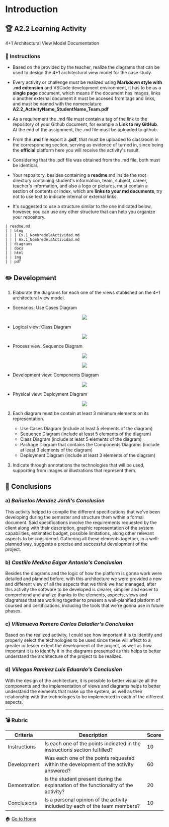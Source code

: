 # Introduction

## :trophy: A2.2 Learning Activity
4+1 Architectural View Model Documentation

### :blue_book: Instructions

* Based on the provided by the teacher, realize the diagrams that can be used to design the 4+1 architectural view model for the case study.

* Every activity or challenge must be realized using **Markdown style with .md extension** and VSCode development environment, it has to be as a **single page** document, which means if the document has images, links o another external document it must be accesed from tags and links, and must be named with the nomenclature **A2.2_ActivityName_StudentName_Team.pdf**

* As a requirement the .md file must contain a tag of the link to the repository of your Github document, for example a **Link to my GitHub**. At the end of the assignment, the .md file must be uploaded to github.

* From the **.md** file export a **.pdf**, that must be uploaded to classroom in the corresponding section, serving as evidence of turned in, since being the **official** platform here you will receive the activity's result.

* Considering that the .pdf file was obtained from the .md file, both must be identical.

* Your repository, besides containing a **readme**.md inside the root directory containing student's information, team, subject, career, teacher's information, and also a logo or pictures, must contain a section of contents or index, which are **links to your md documents**, try not to use text to indicate internal or external links.

* It's suggested to use a structure similar to the one indicated below, however, you can use any other structure that can help you organize your repository.

~~~
| readme.md
| | blog
| | | Cx.1_NombredelaActividad.md
| | | Ax.1_NombredelaActividad.md
| | diagrams
| | docs
| | html
| | img
| | pdf
~~~

## :pencil2: Development

1. Elaborate the diagrams for each one of the views stablished on the 4+1 architectural view model.
- Scenarios: Use Cases Diagram

<p align="center">
<img src="https://raw.githubusercontent.com/edgarcastillo17/avscastillo/main/diagrams/A2.2_4%2B1_Architectual_ViewModel/A2.2_UseCasesDiagram.png">
</p>

- Logical view: Class Diagram

<p align="center">
<img src="https://raw.githubusercontent.com/edgarcastillo17/avscastillo/main/diagrams/A2.2_4%2B1_Architectual_ViewModel/A2.2_ClassDiagram.png">
</p>

- Process view: Sequence Diagram

<p align="center">
<img src="https://raw.githubusercontent.com/edgarcastillo17/avscastillo/main/diagrams/A2.2_4%2B1_Architectual_ViewModel/A2.2_SequenceDiagram1.png">
</p>

<p align="center">
<img src="https://raw.githubusercontent.com/edgarcastillo17/avscastillo/main/diagrams/A2.2_4%2B1_Architectual_ViewModel/A2.2_SequenceDiagram2.png">
</p>

- Development view: Components Diagram

<p align="center">
<img src="https://raw.githubusercontent.com/edgarcastillo17/avscastillo/main/diagrams/A2.2_4%2B1_Architectual_ViewModel/A2.2_ComponentsDiagram.png">
</p>

- Physical view: Deployment Diagram

<p align="center">
<img src="https://raw.githubusercontent.com/edgarcastillo17/avscastillo/main/diagrams/A2.2_4%2B1_Architectual_ViewModel/A2.2_DeploymentDiagram.png">
</p>

2. Each diagram must be contain at least 3 minimum elements on its representation.
    - Use Cases Diagram (include at least 5 elements of the diagram)
    - Sequence Diagram (include at least 5 elements of the diagram)
    - Class Diagram (include at least 5 elements of the diagram)
    - Package Diagram that contains the Components Diagrams (include at least 3 elements of the diagram)
    - Deployment Diagram (include at least 3 elements of the diagram)

3. Indicate through annotations the technologies that will be used, supporting from images or illustrations that represent them.

## :paperclip: Conclusions

### a) *Bañuelos Mendez Jordi's Conclusion*

This activity helped to compile the different specifications that we've been developing during the semester and structure them within a formal document. Said specifications involve the requirements requested by the client along with their description, graphic representation of the system capabilities, estimated budget, possible limitations, along other relevant aspects to be considered. Gathering all these elements together, in a well-planned way, suggests a precise and successful development of the project.

### b) *Castillo Medina Edgar Antonio's Conclusion*

Besides the diagrams and the logic of how the platform is gonna work were detailed and planned before, with this architecture we were provided a new and different view of all the aspects that we think we had managed, after this activity the software to be developed is clearer, simplier and easier to comprehend and analize thanks to the elements, aspects, views and diagramas that are working together to present a well-planified platform of coursed and certifications, including the tools that we're gonna use in future phases.

### c) *Villanueva Romero Carlos Daladier's Conclusion*

Based on the realized activity, I could see how important it is to identify and properly select the technologies to be used since these will affect to a greater or lesser extent the development of the project, as well as how important it is to identify it in the diagrams presented as this helps to better understand the architecture of the project to be realized.

### d) *Villegas Ramirez Luis Eduardo's Conclusion*

With the design of the architecture, it is possible to better visualize all the components and the implementation of views and diagrams helps to better understand the elements that make up the system, as well as their relationship with the technologies to be implemented in each of the different aspects.
___

### :bomb: Rubric

| Criteria | Description | Score |
| ------------- | -------------------------------------------------------------------------------------------- | ------- |
| Instructions | Is each one of the points indicated in the instructions section fulfilled? | 10 |
| Development | Was each one of the points requested within the development of the activity answered? | 60 |
| Demostration | Is the student present during the explanation of the functionality of the activity? | 20 |
| Conclusions | Is a personal opinion of the activity included by each of the team members? | 10 |

:house: [Go to Home](https://github.com/edgarcastillo17/avscastillo "Github")